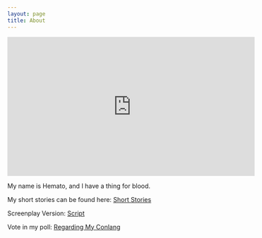 ```yaml
---
layout: page
title: About
---
```

<iframe title="Anna Marie Boeglin" width="560" height="315" src="https://video.ploud.jp/videos/embed/4ee909f7-c329-4439-977b-db4128a44893" frameborder="0" allowfullscreen="" sandbox="allow-same-origin allow-scripts allow-popups"></iframe>

My name is Hemato, and I have a thing for blood.

My short stories can be found here: [Short Stories](https://lwflouisa.github.io/ShortFiction/page/11/)

Screenplay Version: [Script](https://lwflouisa.github.io/UploadedFairyOELN/screenplay.html)

Vote in my poll: [Regarding My Conlang](https://www.youtube.com/post/UgkxTeC_XmqtFD0K5CEZoWFQTwAwxGggmUhJ)
